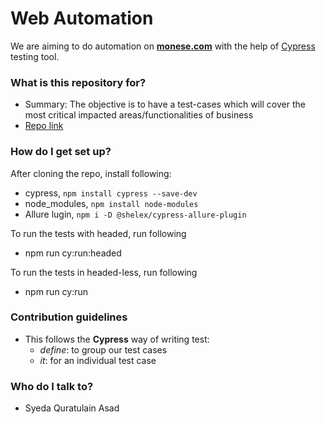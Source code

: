 # Web Automation #

We are aiming to do automation on **[monese.com](https://monese.com/gb/en)** with the help of [Cypress](https://www.cypress.io/) testing tool.
### What is this repository for? ###

* Summary: The objective is to have a test-cases which will cover the most critical impacted areas/functionalities of business
* [Repo link](https://bitbucket.org/monese-website-team/monese-web-automation/src/master/)

### How do I get set up? ###

After cloning the repo, install following:
* cypress, `npm install cypress --save-dev`
* node_modules, `npm install node-modules`
* Allure lugin, `npm i -D @shelex/cypress-allure-plugin`

To run the tests with headed, run following
* npm run cy:run:headed

To run the tests in headed-less, run following
*  npm run cy:run

### Contribution guidelines ###

* This follows the **Cypress** way of writing test:
    * _define_: to group our test cases
    * _it_: for an individual test case


### Who do I talk to? ###

* Syeda Quratulain Asad